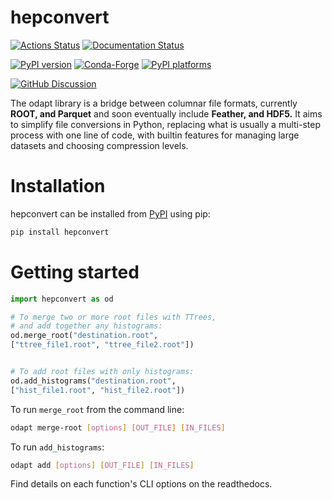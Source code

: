 # hepconvert

[![Actions Status][actions-badge]][actions-link]
[![Documentation Status][rtd-badge]][rtd-link]

[![PyPI version][pypi-version]][pypi-link]
[![Conda-Forge][conda-badge]][conda-link]
[![PyPI platforms][pypi-platforms]][pypi-link]

[![GitHub Discussion][github-discussions-badge]][github-discussions-link]

<!-- SPHINX-START -->

<!-- prettier-ignore-start -->
[actions-badge]:            https://github.com/zbilodea/hepconvert/workflows/CI/badge.svg
[actions-link]:             https://github.com/zbilodea/hepconvert/actions
[conda-badge]:              https://img.shields.io/conda/vn/conda-forge/hepconvert
[conda-link]:               https://github.com/conda-forge/hepconvert-feedstock
[github-discussions-badge]: https://img.shields.io/static/v1?label=Discussions&message=Ask&color=blue&logo=github
[github-discussions-link]:  https://github.com/zbilodea/hepconvert/discussions
[pypi-link]:                https://pypi.org/project/hepconvert/
[pypi-platforms]:           https://img.shields.io/pypi/pyversions/hepconvert
[pypi-version]:             https://img.shields.io/pypi/v/hepconvert
[rtd-badge]:                https://readthedocs.org/projects/hepconvert/badge/?version=latest
[rtd-link]:                 https://hepconvert.readthedocs.io/en/latest/

The odapt library is a bridge between columnar file formats, currently **ROOT, and Parquet** and soon eventually include **Feather, and HDF5.** It aims to simplify file conversions in Python, replacing what is usually a multi-step process with one line of code, with builtin features for managing large datasets and choosing compression levels.

# Installation

hepconvert can be installed from [PyPI](https://pypi.org/project/hepconvert) using pip:

```bash
pip install hepconvert
```

# Getting started

```python
import hepconvert as od

# To merge two or more root files with TTrees,
# and add together any histograms:
od.merge_root("destination.root",
["ttree_file1.root", "ttree_file2.root"])


# To add root files with only histograms:
od.add_histograms("destination.root",
["hist_file1.root", "hist_file2.root"])

```

To run ``merge_root`` from the command line:

```bash
odapt merge-root [options] [OUT_FILE] [IN_FILES]
```

To run ``add_histograms``:

```bash
odapt add [options] [OUT_FILE] [IN_FILES]
```

Find details on each function's CLI options on the readthedocs.

<!-- prettier-ignore-end -->
